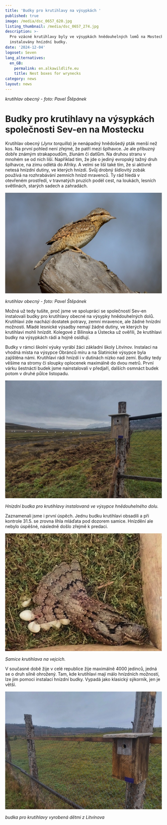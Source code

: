 ```yaml
---
title: 'Budky pro krutihlavy na výsypkách '
published: true
image: /media/dsc_0657_620.jpg
listing_thumbnail: /media/dsc_0657_274.jpg
description: >-
  Pro vzácné krutihlavy byly ve výsypkách hnědouhelných lomů na Mostecku
  instalovány hnízdní budky.
date: '2024-12-04'
logoset: Seven
lang_alternatives:
  en_GB:
    permalink: en.alkawildlife.eu
    title: Nest boxes for wrynecks
category: news
layout: news
---
```

_krutihlav obecný - foto: Pavel Štěpánek_

# Budky pro krutihlavy na výsypkách společnosti Sev-en na Mostecku

Krutihlav obecný (_Jynx torquilla_) je nenápadný hnědošedý pták menší než kos. Na první pohled není zřejmé, že patří mezi šplhavce. Je ale příbuzný dobře známým strakapoudům, žlunám či datlům. Na druhou stranu v mnohém se od nich liší. Například tím, že jde o jediný evropský tažný druh šplhavce, na zimu odlétá do Afriky. A velmi se liší také tím, že si aktivně netesá hnízdní dutiny, ve kterých hnízdí. Svůj drobný šídlovitý zobák používá na rozhrabávání zemních hnízd mravenců. Ty rád hledá v otevřeném prostředí, v travnatých pruzích podél cest, na loukách, lesních světlinách, starých sadech a zahradách. 

![](/media/dsc_0189_620.jpg)

_krutihlav obecný - foto: Pavel Štěpánek_

Možná už tedy tušíte, proč jsme ve spolupráci se společností Sev-en instalovali budky pro krutihlavy obecné na výsypky hnědouhelných dolů. Krutihlavi zde nachází dostatek potravy, zemní mravence, ale žádné hnízdní možnosti. Mladé lesnické výsadby nemají žádné dutiny, ve kterých by krutihlavi mohli hnízdit. Kolegové z Bílinska a Ústecka už ověřili, že krutihlavi budky na výsypkách rádi a hojně osídlují. 

Budky v rámci školní výuky vyrábí žáci základní školy Litvínov. Instalaci na vhodná místa na výsypce Obránců míru a na Slatinické výsypce byla zajištěna námi. Krutihlavi rádi hnízdí i v dutinách nízko nad zemí. Budky tedy věšíme na stromy či sloupky oplocenek maximálně do dvou metrů. První várku šestnácti budek jsme nainstalovali v předjaří, dalších osmnáct budek potom v druhé půlce listopadu.

![](/media/20241114_113620.jpg)

_Hnízdní budka pro krutihlavy instalovaná ve výsypce hnědouhelného dolu._

Zaznamenali jsme i první úspěch. Jednu budku krutihlavi obsadili a při kontrole 31.5. se zrovna líhla mláďata pod dozorem samice. Hnízdění ale nebylo úspěšné, následně došlo zřejmě k predaci. 

![](/media/p5311479_upr_620.jpg)

_Samice krutihlava na vejcích._

V současné době žije v celé republice žije maximálně 4000 jedinců, jedná se o druh silně ohrožený. Tam, kde krutihlavi mají málo hnízdních možností, lze jim pomoci instalací hnízdní budky. Vypadá jako klasický sýkorník, jen je větší. 

![](/media/20241114_113331_620.jpg)

_budka pro krutihlavy vyrobená dětmi z Litvínova_
